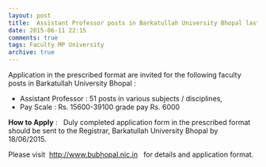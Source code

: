 ```yaml
---
layout: post
title:  Assistant Professor posts in Barkatullah University Bhopal last date 18th June-2015
date: 2015-06-11 22:15
comments: true
tags: Faculty MP University
archive: true
---
```

Application in the prescribed format are invited for the following faculty posts in Barkatullah University Bhopal :


- Assistant Professor : 51 posts in various subjects / disciplines, 
- Pay Scale : Rs. 15600-39100 grade pay Rs. 6000 



**How to Apply** :   Duly completed application form in the prescribed format should be sent to the Registrar, Barkatullah University Bhopal by 18/06/2015.

Please visit  <http://www.bubhopal.nic.in>   for details and application format.




